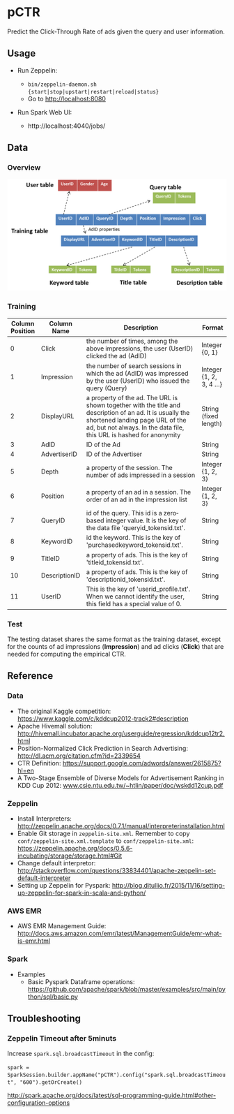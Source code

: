 # pCTR
Predict the Click-Through Rate of ads given the query and user information.


## Usage

* Run Zeppelin:

  *  `bin/zeppelin-daemon.sh {start|stop|upstart|restart|reload|status}`
  *  Go to [http://localhost:8080](http://localhost:8080/) 

* Run Spark Web UI:

  * http://localhost:4040/jobs/


## Data

### Overview

![data.png](data.png)

### Training

| Column Position | Column Name   | Description                              | Format                 |
| --------------- | ------------- | ---------------------------------------- | ---------------------- |
| 0               | Click         | the number of times, among the above impressions, the user (UserID) clicked the ad (AdID) | Integer {0, 1}         |
| 1               | Impression    | the number of search sessions in which the ad (AdID) was impressed by the user (UserID) who issued the query (Query) | Integer {1, 2, 3, 4 …} |
| 2               | DisplayURL    | a property of the ad. The URL is shown together with the title and description of an ad. It is usually the shortened landing page URL of the ad, but not always. In the data file,  this URL is hashed for anonymity | String (fixed length)  |
| 3               | AdID          | ID of the Ad                             | String                 |
| 4               | AdvertiserID  | ID of the Advertiser                     | String                 |
| 5               | Depth         | a property of the session.  The number of ads impressed in a session | Integer {1, 2, 3}      |
| 6               | Position      | a property of an ad in a session.  The order of an ad in the impression list | Integer {1, 2, 3}      |
| 7               | QueryID       | id of the query. This id is a zero‐based integer value. It is the key of the data file 'queryid_tokensid.txt'. | String                 |
| 8               | KeywordID     | id the keyword. This is the key of  'purchasedkeyword_tokensid.txt'. | String                 |
| 9               | TitleID       | a property of ads. This is the key of 'titleid_tokensid.txt'. | String                 |
| 10              | DescriptionID | a property of ads.  This is the key of 'descriptionid_tokensid.txt'. | String                 |
| 11              | UserID        | This is the key of 'userid_profile.txt'.  When we cannot identify the user, this field has a special value of 0. | String                 |

### Test

The testing dataset shares the same format as the training dataset, except for the counts of ad impressions (**Impression**) and ad clicks (**Click**) that are needed for computing the empirical CTR. 

## Reference

### Data

* The original Kaggle competition: https://www.kaggle.com/c/kddcup2012-track2#description
* Apache Hivemall solution: http://hivemall.incubator.apache.org/userguide/regression/kddcup12tr2.html
* Position-Normalized Click Prediction in Search Advertising: http://dl.acm.org/citation.cfm?id=2339654
* CTR Definition: https://support.google.com/adwords/answer/2615875?hl=en
* A Two-Stage Ensemble of Diverse Models for Advertisement Ranking in KDD Cup 2012: www.csie.ntu.edu.tw/~htlin/paper/doc/wskdd12cup.pdf  			

### Zeppelin

* Install Interpreters: http://zeppelin.apache.org/docs/0.7.1/manual/interpreterinstallation.html
* Enable Git storage in `zeppelin-site.xml`. Remember to copy `conf/zeppelin-site.xml.template` to  `conf/zeppelin-site.xml`: https://zeppelin.apache.org/docs/0.5.6-incubating/storage/storage.html#Git
* Change default interpretor: http://stackoverflow.com/questions/33834401/apache-zeppelin-set-default-interpreter
* Setting up Zeppelin for Pyspark: http://blog.ditullio.fr/2015/11/16/setting-up-zeppelin-for-spark-in-scala-and-python/

### AWS EMR

* AWS EMR Management Guide: http://docs.aws.amazon.com/emr/latest/ManagementGuide/emr-what-is-emr.html

### Spark

* Examples
  * Basic Pyspark Dataframe operations: https://github.com/apache/spark/blob/master/examples/src/main/python/sql/basic.py

## Troubleshooting

### Zeppelin Timeout after 5minuts

Increase `spark.sql.broadcastTimeout` in the config:

`spark = SparkSession.builder.appName("pCTR").config("spark.sql.broadcastTimeout", "600").getOrCreate()	`

http://spark.apache.org/docs/latest/sql-programming-guide.html#other-configuration-options
